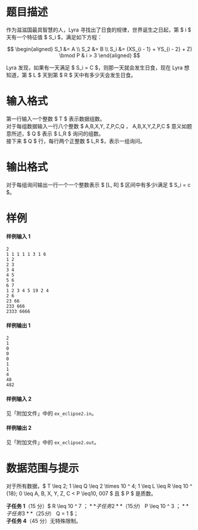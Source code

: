 
# 题目描述

作为滋滋国最具智慧的人，Lyra 寻找出了日食的规律，世界诞生之日起，第 $ i $ 天有一个特征值 $ S_i $，满足如下方程：

$$
\begin{aligned}
S_1 &= A \\
S_2 &= B \\
S_i &= (XS_{i - 1} + YS_{i - 2} + Z) \bmod P & i > 3
\end{aligned}
$$

Lyra 发现，如果有一天满足 $ S_i = C $，则那一天就会发生日食，现在 Lyra 想知道，第 $ L $ 天到第 $ R $ 天中有多少天会发生日食。

# 输入格式

第一行输入一个整数 $ T $ 表示数据组数。  
对于每组数据输入一行八个整数 $ A,B,X,Y, Z,P,C,Q $，$ A,B,X,Y,Z,P,C $ 意义如题意所述，$ Q $ 表示 $ L,R $ 询问的组数。  
接下来 $ Q $ 行，每行两个正整数 $ L,R $，表示一组询问。

# 输出格式

对于每组询问输出一行一个一个整数表示 $ [L, R] $ 区间中有多少i满足 $ S_i = c  $。

# 样例

#### 样例输入 1
```plain
2
1 1 1 1 1 3 1 6
1 2
2 3
3 4
4 5
5 6
6 7
1 2 3 4 5 19 2 4
2 6
23 66
233 666
2333 6666
```

#### 样例输出 1
```plain
2
1
0
0
0
1
1
4
48
482
```

#### 样例输入 2
见「附加文件」中的 `ex_eclipse2.in`。

#### 样例输出 2
见「附加文件」中的 `ex_eclipse2.out`。

# 数据范围与提示

对于所有数据，$ T \leq 2; 1 \leq Q \leq 2 \times 10 ^ 4; 1 \leq L \leq R \leq 10 ^ {18}; 0 \leq A, B, X, Y, Z, C < P \leq10, 007 $ 且 $ P $ 是质数。

**子任务 1**（15 分）$ R \leq 10 ^ 7 $；  
**子任务 2**（15 分）$ P \leq 10 ^ 3 $；  
**子任务 3**（25 分）$ Q = 1 $；    
**子任务 4**（45 分）无特殊限制。

